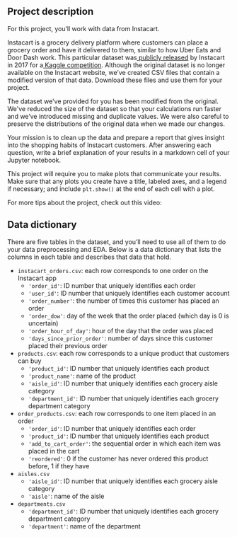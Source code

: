 ## **Project description**

For this project, you’ll work with data from Instacart.

Instacart is a grocery delivery platform where customers can place a grocery order and have it delivered to them, similar to how Uber Eats and Door Dash work. This particular dataset was[ publicly released](https://tech.instacart.com/3-million-instacart-orders-open-sourced-d40d29ead6f2) by Instacart in 2017 for a[ Kaggle competition](https://www.kaggle.com/c/instacart-market-basket-analysis/overview). Although the original dataset is no longer available on the Instacart website, we’ve created CSV files that contain a modified version of that data. Download these files and use them for your project.

The dataset we've provided for you has been modified from the original. We've reduced the size of the dataset so that your calculations run faster and we’ve introduced missing and duplicate values. We were also careful to preserve the distributions of the original data when we made our changes.

Your mission is to clean up the data and prepare a report that gives insight into the shopping habits of Instacart customers. After answering each question, write a brief explanation of your results in a markdown cell of your Jupyter notebook.

This project will require you to make plots that communicate your results. Make sure that any plots you create have a title, labeled axes, and a legend if necessary; and include `plt.show()` at the end of each cell with a plot.

For more tips about the project, check out this video:


## **Data dictionary**

There are five tables in the dataset, and you’ll need to use all of them to do your data preprocessing and EDA. Below is a data dictionary that lists the columns in each table and describes that data that hold.



* `instacart_orders.csv`: each row corresponds to one order on the Instacart app
    * `'order_id'`: ID number that uniquely identifies each order
    * `'user_id'`: ID number that uniquely identifies each customer account
    * `'order_number'`: the number of times this customer has placed an order
    * `'order_dow'`: day of the week that the order placed (which day is 0 is uncertain)
    * `'order_hour_of_day'`: hour of the day that the order was placed
    * `'days_since_prior_order'`: number of days since this customer placed their previous order
* `products.csv`: each row corresponds to a unique product that customers can buy
    * `'product_id'`: ID number that uniquely identifies each product
    * `'product_name'`: name of the product
    * `'aisle_id'`: ID number that uniquely identifies each grocery aisle category
    * `'department_id'`: ID number that uniquely identifies each grocery department category
* `order_products.csv`: each row corresponds to one item placed in an order
    * `'order_id'`: ID number that uniquely identifies each order
    * `'product_id'`: ID number that uniquely identifies each product
    * `'add_to_cart_order'`: the sequential order in which each item was placed in the cart
    * `'reordered'`: 0 if the customer has never ordered this product before, 1 if they have
* `aisles.csv`
    * `'aisle_id'`: ID number that uniquely identifies each grocery aisle category
    * `'aisle'`: name of the aisle
* `departments.csv`
    * `'department_id'`: ID number that uniquely identifies each grocery department category
    * `'department'`: name of the department